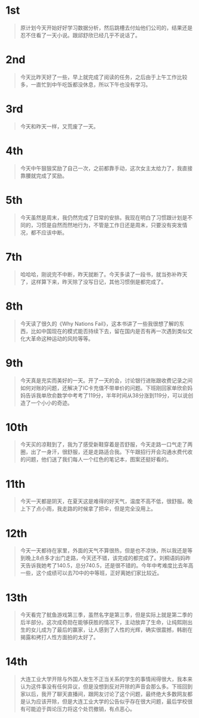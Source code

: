 # 1st
> 原计划今天开始好好学习数据分析，然后跳槽去付灿他们公司的，结果还是忍不住看了一天小说。跟邱舒欣已经几乎不说话了。

# 2nd
> 今天比昨天好了一些，早上就完成了阅读的任务，之后由于上午工作比较多，一直忙到中午吃饭都没休息，所以下午也没有学习。

# 3rd
> 今天和昨天一样，又荒废了一天。

# 4th
> 今天中午狠狠奖励了自己一次，之前都靠手动，这次女主太给力了，我直接靠腰就完成了奖励。

# 5th
> 今天虽然是周末，我仍然完成了日常的安排。我现在明白了习惯跟计划是不同的，习惯是自然而然地行为，不管是工作日还是周末，只要没有突发情况，都不应该中断。

# 7th
> 哈哈哈，刚说完不中断，昨天就断了。今天多读了一段书，就当弥补昨天了，这样算下来，昨天除了没写日记，其他习惯倒是都完成了。

# 8th
> 今天读了很久的《Why Nations Fail》，这本书讲了一些我很想了解的东西，比如中国现在的模式能否持续下去，留在国内是否有再一次遇到类似文化大革命这种运动的风险等等。

# 9th
> 今天真是充实而美好的一天。开了一天的会，讨论银行进账跟收费记录之间如何对账的问题，还解决了IC卡充值不带单价的问题。下班刚回家单欣俞妈妈告诉我单欣俞数学中考考了119分，半年时间从38分涨到119分，可以说创造了一个小小的奇迹。

# 10th
> 今天买的凉鞋到了，我为了感受新鞋穿着是否舒服，今天走路一口气走了两圈，出了一身汗，很舒服，还是走路适合我。下午跟招行开会沟通水费代收的问题，他们送了我们每人一个红色的笔记本，图案还挺好看的。

# 11th
> 今天一天都是阴天，在夏天这是难得的好天气，温度不高不低，很舒服。晚上下了点小雨，我走路的时候拿了把伞，但是完全没用上。

# 12th
> 今天一天都待在家里，外面的天气不算很热，但是也不凉快，所以我还是等到晚上8点多才出门走路，今天还不错，该完成的都完成了。刘桐语妈妈昨天告诉我她考了140.5，总分740.5，还是很不错的。今年中考难度比去年高一些，这个成绩可以去70中的中等班，正好离她们家比较近。

# 13th
> 今天看完了鱿鱼游戏第三季，虽然名字是第三季，但是实际上就是第二季的后半部分。这次成奇勋在能够获胜的情况下，主动放弃了生命，让纯熙刚出生的女儿成为了最后的赢家，让人感到了人性的光辉，确实很震撼，韩剧在揭露和拷打人性方面拍的太好了。

# 14th
> 大连工业大学开除与外国人发生不正当关系的学生的事情闹得很大，我本来认为这件事没有任何异议，但是没想到反对开除的声音会那么多。下班回到家以后，我开了聊天直播间，跟网友讨论了这个问题，最终绝大多数网友都是认为应该开除，但是大连工业大学的公告似乎存在很大问题，最后学校很有可能迫于舆论压力将这个处罚撤销，有点恶心。
